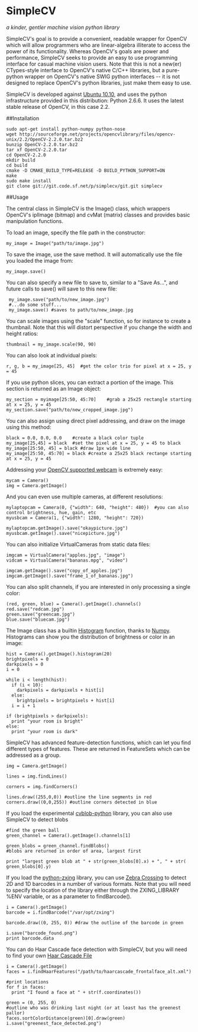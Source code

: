 SimpleCV
================================================================================

_a kinder, gentler machine vision python library_

SimpleCV's goal is to provide a convenient, readable wrapper for OpenCV which will allow programmers who are linear-algebra illiterate to access the power of its functionality.  Whereas OpenCV's goals are power and performance, SimpleCV seeks to provide an easy to use programming interface for casual machine vision users.  Note that this is not a new(er) CTypes-style interface to OpenCV's native C/C++ libraries, but a pure-python wrapper on OpenCV's native SWIG python interfaces -- it is not designed to replace OpenCV's python libraries, just make them easy to use.

SimpleCV is developed against [Ubuntu 10.10](http://ubuntu.com), and uses the python infrastructure provided in this distribution: Python 2.6.6.  It uses the latest stable release of OpenCV, in this case 2.2.

##Installation

    sudo apt-get install python-numpy python-nose
    wget http://sourceforge.net/projects/opencvlibrary/files/opencv-unix/2.2/OpenCV-2.2.0.tar.bz2
    bunzip OpenCV-2.2.0.tar.bz2
    tar xf OpenCV-2.2.0.tar
    cd OpenCV-2.2.0
    mkdir build
    cd build
    cmake -D CMAKE_BUILD_TYPE=RELEASE -D BUILD_PYTHON_SUPPORT=ON
    make
    sudo make install
    git clone git://git.code.sf.net/p/simplecv/git.git simplecv 

##Usage

The central class in SimpleCV is the Image() class, which wrappers OpenCV's iplImage (bitmap) and cvMat (matrix) classes and provides basic manipulation functions.

To load an image, specify the file path in the constructor:

    my_image = Image("path/to/image.jpg")

To save the image, use the save method.  It will automatically use the file you loaded the image from:

    my_image.save()

You can also specify a new file to save to, similar to a "Save As...", and future calls to save() will save to this new file:

     my_image.save("path/to/new_image.jpg")
     #...do some stuff...
     my_image.save() #saves to path/to/new_image.jpg

You can scale images using the "scale" function, so for instance to create a thumbnail.  Note that this will distort perspective if you change the width and height ratios:

    thumbnail = my_image.scale(90, 90)

You can also look at individual pixels:

    r, g, b = my_image[25, 45]  #get the color trio for pixel at x = 25, y = 45

If you use python slices, you can extract a portion of the image.  This section is returned as an Image object:

    my_section = myimage[25:50, 45:70]    #grab a 25x25 rectangle starting at x = 25, y = 45
    my_section.save("path/to/new_cropped_image.jpg")

You can also assign using direct pixel addressing, and draw on the image using this method:

    black = 0.0, 0.0, 0.0    #create a black color tuple
    my_image[25,45] = black  #set the pixel at x = 25, y = 45 to black
    my_image[25:50, 45] = black #draw 1px wide line
    my_image[25:50, 45:70] = black #create a 25x25 black rectange starting at x = 25, y = 45 

Addressing your [OpenCV supported webcam](http://opencv.willowgarage.com/wiki/Welcome/OS) is extremely easy:

    mycam = Camera()
    img = Camera.getImage()

And you can even use multiple cameras, at different resolutions:

    mylaptopcam = Camera(0, {"width": 640, "height": 480})  #you can also control brightness, hue, gain, etc 
    myusbcam = Camera(1, {"width": 1280, "height": 720})

    mylaptopcam.getImage().save("okaypicture.jpg")
    myusbcam.getImage().save("nicepicture.jpg")

You can also initialize VirtualCameras from static data files:

    imgcam = VirtualCamera("apples.jpg", "image")
    vidcam = VirtualCamera("bananas.mpg", "video")

    imgcam.getImage().save("copy_of_apples.jpg")
    imgcam.getImage().save("frame_1_of_bananas.jpg")


You can also split channels, if you are interested in only processing a single color:

    (red, green, blue) = Camera().getImage().channels()
    red.save("redcam.jpg")
    green.save("greencam.jpg")
    blue.save("bluecam.jpg")

The Image class has a builtin [Histogram](http://en.wikipedia.org/wiki/Image_histogram) function, thanks to [Numpy](http://numpy.scipy.org/).  Histograms can show you the distribution of brightness or color in an image:

    hist = Camera().getImage().histogram(20)
    brightpixels = 0
    darkpixels = 0
    i = 0

    while i < length(hist):
      if (i < 10):
        darkpixels = darkpixels + hist[i]
      else:
        brightpixels = brightpixels + hist[i]
      i = i + 1

    if (brightpixels > darkpixels):
      print "your room is bright"
    else:
      print "your room is dark"

SimpleCV has advanced feature-detection functions, which can let you find
different types of features.  These are returned in FeatureSets which can
be addressed as a group.

    img = Camera.getImage()

    lines = img.findLines()

    corners = img.findCorners()

    lines.draw((255,0,0)) #outline the line segments in red
    corners.draw((0,0,255)) #outline corners detected in blue


If you load the experimental [cvblob-python](https://github.com/oostendo/cvblob-python) library, you can also use SimpleCV to detect blobs

    #find the green ball
    green_channel = Camera().getImage().channels[1]

    green_blobs = green_channel.findBlobs()
    #blobs are returned in order of area, largest first

    print "largest green blob at " + str(green_blobs[0].x) + ", " + str( green_blobs[0].y)

If you load the [python-zxing](https://github.com/oostendo/python-zxing) library, you can use [Zebra Crossing](http://code.google.com/p/zxing) to detect 2D and 1D barcodes in a number of various formats.  Note that you will need to specify
the location of the library either through the ZXING_LIBRARY %ENV variable, or
as a parameter to findBarcode().

    i = Camera().getImage()
    barcode = i.findBarcode("/var/opt/zxing")
  
    barcode.draw((0, 255, 0)) #draw the outline of the barcode in green
  
    i.save("barcode_found.png")
    print barcode.data

You can do Haar Cascade face detection with SimpleCV, but you will need to find your own [Haar Cascade File](http://www.google.com/search?q=haarcascade_frontalface_alt.xml)

    i = Camera().getImage()
    faces = i.findHaarFeatures("/path/to/haarcascade_frontalface_alt.xml")
    
    #print locations 
    for f in faces:
      print "I found a face at " + str(f.coordinates())
    
    green = (0, 255, 0)
    #outline who was drinking last night (or at least has the greenest pallor)
    faces.sortColorDistance(green)[0].draw(green)
    i.save("greenest_face_detected.png")
  
